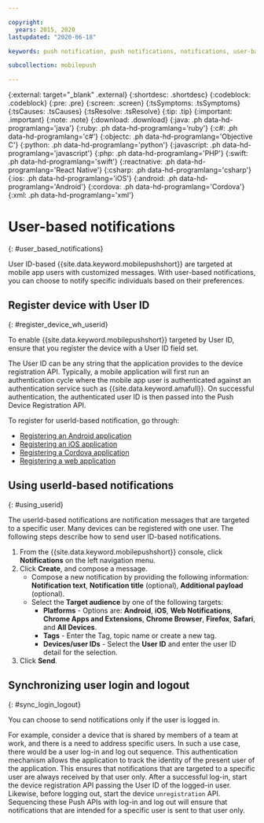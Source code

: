 ```yaml
---

copyright:
  years: 2015, 2020
lastupdated: "2020-06-18"

keywords: push notification, push notifications, notifications, user-based, register device with user ID, synchronize user login and logout

subcollection: mobilepush

---
```


{:external: target="_blank" .external}
{:shortdesc: .shortdesc}
{:codeblock: .codeblock}
{:pre: .pre}
{:screen: .screen}
{:tsSymptoms: .tsSymptoms}
{:tsCauses: .tsCauses}
{:tsResolve: .tsResolve}
{:tip: .tip}
{:important: .important}
{:note: .note}
{:download: .download}
{:java: .ph data-hd-programlang='java'}
{:ruby: .ph data-hd-programlang='ruby'}
{:c#: .ph data-hd-programlang='c#'}
{:objectc: .ph data-hd-programlang='Objective C'}
{:python: .ph data-hd-programlang='python'}
{:javascript: .ph data-hd-programlang='javascript'}
{:php: .ph data-hd-programlang='PHP'}
{:swift: .ph data-hd-programlang='swift'}
{:reactnative: .ph data-hd-programlang='React Native'}
{:csharp: .ph data-hd-programlang='csharp'}
{:ios: .ph data-hd-programlang='iOS'}
{:android: .ph data-hd-programlang='Android'}
{:cordova: .ph data-hd-programlang='Cordova'}
{:xml: .ph data-hd-programlang='xml'}

# User-based notifications
{: #user_based_notifications}

User ID-based {{site.data.keyword.mobilepushshort}} are targeted at mobile app users with customized messages. With user-based notifications, you can choose to notify specific individuals based on their preferences.

## Register device with User ID
{: #register_device_wh_userid}

To enable {{site.data.keyword.mobilepushshort}} targeted by User ID, ensure that you register the device with a User ID field set.     

The User ID can be any string that the application provides to the device registration API. Typically, a mobile application will first run an authentication cycle where the mobile app user is authenticated against an authentication service such as {{site.data.keyword.amafull}}. On successful authentication, the authenticated user ID is then passed into the Push Device Registration API. 

To register for userId-based notification, go through:
- [Registering an Android application](https://github.com/ibm-bluemix-mobile-services/bms-clientsdk-android-push/tree/Doc#register-for-notifications)
- [Registering an iOS application](https://github.com/ibm-bluemix-mobile-services/bms-clientsdk-swift-push/tree/Doc#register-for-notifications)
- [Registering a Cordova application](https://github.com/ibm-bluemix-mobile-services/bms-clientsdk-cordova-plugin-push/tree/Doc#register-for-notifications)
- [Registering a web application](https://github.com/ibm-bluemix-mobile-services/bms-clientsdk-javascript-webpush/blob/Doc/README.md#register-for-notifications)

## Using userId-based notifications
{: #using_userid}

The userId-based notifications are notification messages that are targeted to a specific user. Many devices can be registered with one user. The following steps describe how to send user ID-based notifications.

1. From the {{site.data.keyword.mobilepushshort}} console, click **Notifications** on the left navigation menu.
1. Click **Create**, and compose a message.
   - Compose a new notification by providing the following information: **Notification text**, **Notification title** (optional), **Additional payload** (optional).
   - Select the **Target audience** by one of the following targets:
      - **Platforms** - Options are: **Android**, **iOS**, **Web Notifications**, **Chrome Apps and Extensions**, **Chrome Browser**, **Firefox**, **Safari**, and **All Devices**.
      - **Tags** - Enter the Tag, topic name or create a new tag.
      - **Devices/user IDs** - Select the **User ID** and enter the user ID detail for the selection.
1. Click **Send**.

## Synchronizing user login and logout 
{: #sync_login_logout}

You can choose to send notifications only if the user is logged in. 

For example, consider a device that is shared by members of a team at work, and there is a need to address specific users. In such a use case, there would be a user log-in and log out sequence. This authentication mechanism allows the application to track the identity of the present user of the application. This ensures that notifications that are targeted to a specific user are always received by that user only. After a successful log-in, start the device registration API passing the User ID of the logged-in user. Likewise, before logging out, start the device `unregistration` API. Sequencing these Push APIs with log-in and log out will ensure that notifications that are intended for a specific user is sent to that user only.
